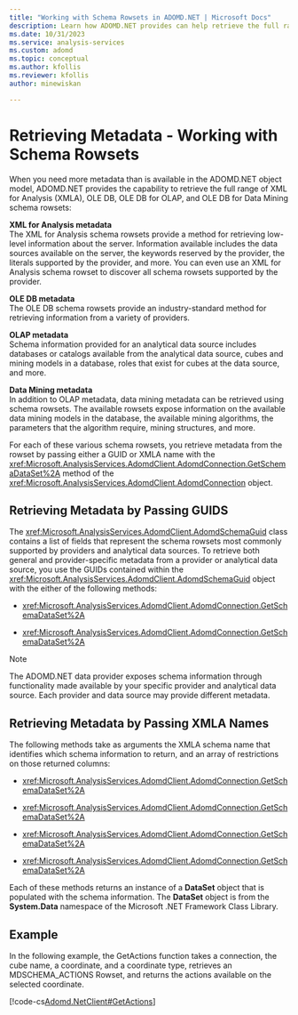 ```yaml
---
title: "Working with Schema Rowsets in ADOMD.NET | Microsoft Docs"
description: Learn how ADOMD.NET provides can help retrieve the full range of XML for Analysis (XMLA), OLE DB, OLE DB for OLAP, and OLE DB for Data Mining schema rowsets.
ms.date: 10/31/2023
ms.service: analysis-services
ms.custom: adomd
ms.topic: conceptual
ms.author: kfollis
ms.reviewer: kfollis
author: minewiskan

---
```

# Retrieving Metadata - Working with Schema Rowsets
  When you need more metadata than is available in the ADOMD.NET object model, ADOMD.NET provides the capability to retrieve the full range of XML for Analysis (XMLA), OLE DB, OLE DB for OLAP, and OLE DB for Data Mining schema rowsets:  
  
 **XML for Analysis metadata**  
 The XML for Analysis schema rowsets provide a method for retrieving low-level information about the server. Information available includes the data sources available on the server, the keywords reserved by the provider, the literals supported by the provider, and more. You can even use an XML for Analysis schema rowset to discover all schema rowsets supported by the provider.  
  
 **OLE DB metadata**  
 The OLE DB schema rowsets provide an industry-standard method for retrieving information from a variety of providers.  
  
 **OLAP metadata**  
 Schema information provided for an analytical data source includes databases or catalogs available from the analytical data source, cubes and mining models in a database, roles that exist for cubes at the data source, and more.  
  
 **Data Mining metadata**  
 In addition to OLAP metadata, data mining metadata can be retrieved using schema rowsets. The available rowsets expose information on the available data mining models in the database, the available mining algorithms, the parameters that the algorithm require, mining structures, and more.  
  
 For each of these various schema rowsets, you retrieve metadata from the rowset by passing either a GUID or XMLA name with the <xref:Microsoft.AnalysisServices.AdomdClient.AdomdConnection.GetSchemaDataSet%2A> method of the <xref:Microsoft.AnalysisServices.AdomdClient.AdomdConnection> object.  
  
## Retrieving Metadata by Passing GUIDS

 The <xref:Microsoft.AnalysisServices.AdomdClient.AdomdSchemaGuid> class contains a list of fields that represent the schema rowsets most commonly supported by providers and analytical data sources. To retrieve both general and provider-specific metadata from a provider or analytical data source, you use the GUIDs contained within the <xref:Microsoft.AnalysisServices.AdomdClient.AdomdSchemaGuid> object with the either of the following methods:  
  
-   <xref:Microsoft.AnalysisServices.AdomdClient.AdomdConnection.GetSchemaDataSet%2A>  
  
-   <xref:Microsoft.AnalysisServices.AdomdClient.AdomdConnection.GetSchemaDataSet%2A>  
  
> [!NOTE]  
>  The ADOMD.NET data provider exposes schema information through functionality made available by your specific provider and analytical data source. Each provider and data source may provide different metadata.  
  
## Retrieving Metadata by Passing XMLA Names  
 The following methods take as arguments the XMLA schema name that identifies which schema information to return, and an array of restrictions on those returned columns:  
  
-   <xref:Microsoft.AnalysisServices.AdomdClient.AdomdConnection.GetSchemaDataSet%2A>
  
-   <xref:Microsoft.AnalysisServices.AdomdClient.AdomdConnection.GetSchemaDataSet%2A>  
  
-   <xref:Microsoft.AnalysisServices.AdomdClient.AdomdConnection.GetSchemaDataSet%2A>  
  
-   <xref:Microsoft.AnalysisServices.AdomdClient.AdomdConnection.GetSchemaDataSet%2A>  
  
 Each of these methods returns an instance of a **DataSet** object that is populated with the schema information. The **DataSet** object is from the **System.Data** namespace of the Microsoft .NET Framework Class Library.  
  
## Example  
 In the following example, the GetActions function takes a connection, the cube name, a coordinate, and a coordinate type, retrieves an MDSCHEMA_ACTIONS Rowset, and returns the actions available on the selected coordinate.  
  
 [!code-cs[Adomd.NetClient#GetActions](codesnippet/csharp/retrieving-metadata-work_0_1.cs)]